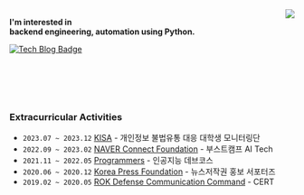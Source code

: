 <img align='right' src="https://github-readme-stats.vercel.app/api?username=wooy0ng&show_icons=true&bg_color=00000000">

<b> I'm interested in   
backend engineering, automation using Python. </b>


<!--
[![Hits](https://hits.seeyoufarm.com/api/count/incr/badge.svg?url=https%3A%2F%2Fgithub.com%2Fwooy0ng&count_bg=%2379C83D&title_bg=%23555555&icon=&icon_color=%23E7E7E7&title=hits&edge_flat=false)](https://hits.seeyoufarm.com)
-->

[![Tech Blog Badge](http://img.shields.io/badge/-Tech%20blog-black?style=flat-square&logo=Naver&link=https://blog.naver.com/wooy0ng/)](https://blog.naver.com/wooy0ng)   

<br>

<!--
### My Interest

- **Network Engineering**
- **Python Backend / MLOps** 
- **Natural Language Processing**

-->

<br><br>

### Extracurricular Activities

- `2023.07 ~ 2023.12` [KISA](https://www.pipc.go.kr/np/) - 개인정보 불법유통 대응 대학생 모니터링단
- `2022.09 ~ 2023.02` [NAVER Connect Foundation](https://boostcamp.connect.or.kr/) - 부스트캠프 AI Tech 
- `2021.11 ~ 2022.05` [Programmers](https://programmers.co.kr/) - 인공지능 데브코스
- `2020.06 ~ 2020.12` [Korea Press Foundation](https://www.kpf.or.kr/front/user/main.do) - 뉴스저작권 홍보 서포터즈
- `2019.02 ~ 2020.05` [ROK Defense Communication Command](https://www.mnd.go.kr/mbshome/mbs/mnd/index.jsp) - CERT

<!--
**wooy0ng/wooy0ng** is a ✨ _special_ ✨ repository because its `README.md` (this file) appears on your GitHub profile.

Here are some ideas to get you started:

- 🔭 I’m currently working on ...
- 🌱 I’m currently learning ...
- 👯 I’m looking to collaborate on ...
- 🤔 I’m looking for help with ...
- 💬 Ask me about ...
- 📫 How to reach me: ...
- 😄 Pronouns: ...
- ⚡ Fun fact: ...
-->
